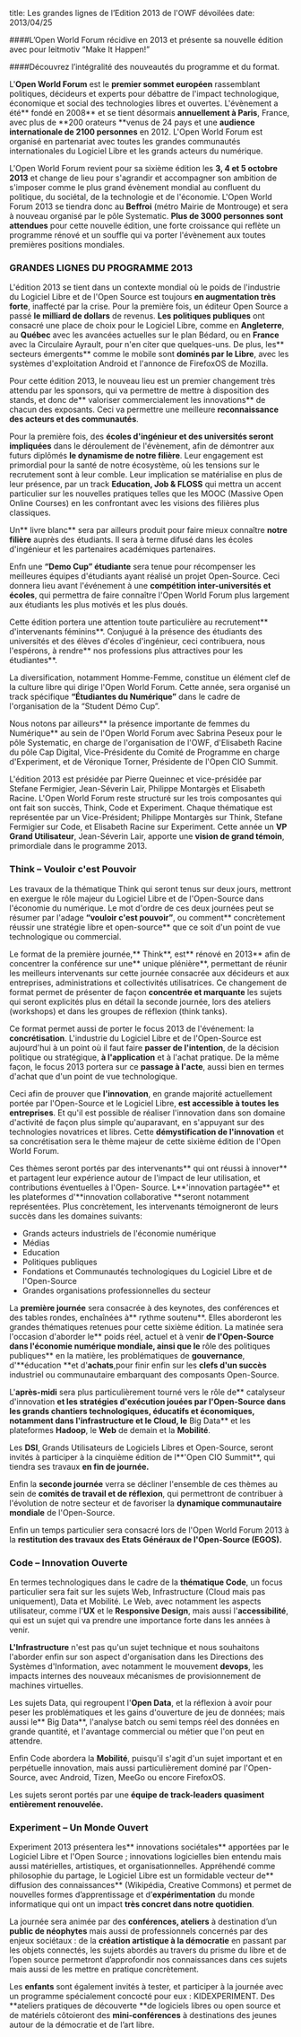 title: Les grandes lignes de l’Edition 2013 de l'OWF dévoilées
date: 2013/04/25

####L’Open World Forum récidive en 2013 et présente sa nouvelle édition avec pour leitmotiv “Make It Happen!”

####Découvrez l’intégralité des nouveautés du programme et du format.

L'**Open World Forum** est le **premier sommet européen** rassemblant politiques, décideurs et experts pour débattre de l'impact technologique, économique et social des technologies libres et ouvertes. L'évènement a été** fondé en 2008** et se tient désormais **annuellement à Paris**, France, avec plus de **200 orateurs **venus de 24 pays et une **audience internationale de 2100 personnes** en 2012. L'Open World Forum est organisé en partenariat avec toutes les grandes communautés internationales du Logiciel Libre et les grands acteurs du numérique.

L'Open World Forum revient pour sa sixième édition les **3, 4 et 5 octobre 2013** et change de lieu pour s'agrandir et accompagner son ambition de s'imposer comme le plus grand évènement mondial au confluent du politique, du sociétal, de la technologie et de l'économie. L'Open World Forum 2013 se tiendra donc au **Beffroi** (métro Mairie de Montrouge) et sera à nouveau organisé par le pôle Systematic. **Plus de 3000 personnes sont attendues** pour cette nouvelle édition, une forte croissance qui reflète un programme rénové et un souffle qui va porter l'évènement aux toutes premières positions mondiales.

### GRANDES LIGNES DU PROGRAMME 2013

L'édition 2013 se tient dans un contexte mondial où le poids de l'industrie du Logiciel Libre et de l'Open Source est toujours **en augmentation très forte**, inaffecté par la crise. Pour la première fois, un éditeur Open Source a passé **le milliard de dollars** de revenus. **Les politiques publiques** ont consacré une place de choix pour le Logiciel Libre, comme en **Angleterre**, au **Québec** avec les avancées actuelles sur le plan Bédard, ou en **France** avec la Circulaire Ayrault, pour n'en citer que quelques-uns. De plus, les** secteurs émergents** comme le mobile sont **dominés par le Libre**, avec les systèmes d'exploitation Android et l'annonce de FirefoxOS de Mozilla.

Pour cette édition 2013, le nouveau lieu est un premier changement très attendu par les sponsors, qui va permettre de mettre à disposition des stands, et donc de** valoriser commercialement les innovations** de chacun des exposants. Ceci va permettre une meilleure **reconnaissance des acteurs et des communautés**.

Pour la première fois, des **écoles d'ingénieur et des universités seront impliquées** dans le déroulement de l'évènement, afin de démontrer aux futurs diplômés **le dynamisme de notre filière**. Leur engagement est primordial pour la santé de notre écosystème, où les tensions sur le recrutement sont à leur comble. Leur implication se matérialise en plus de leur présence, par un track **Education, Job & FLOSS** qui mettra un accent particulier sur les nouvelles pratiques telles que les MOOC (Massive Open Online Courses) en les confrontant avec les visions des filières plus classiques.

Un** livre blanc** sera par ailleurs produit pour faire mieux connaître **notre filière** auprès des étudiants. Il sera à terme difusé dans les écoles d'ingénieur et les partenaires académiques partenaires.

Enfn une **“Demo Cup” étudiante** sera tenue pour récompenser les meilleures équipes d'étudiants ayant réalisé un projet Open-Source. Ceci donnera lieu avant l'événement à une **compétition inter-universités et écoles**, qui permettra de faire connaître l'Open World Forum plus largement aux étudiants les plus motivés et les plus doués.

Cette édition portera une attention toute particulière au recrutement** d'intervenants féminins**. Conjugué à la présence des étudiants des universités et des élèves d'écoles d'ingénieur, ceci contribuera, nous l'espérons, à rendre** nos professions plus attractives pour les étudiantes**.

La diversification, notamment Homme-Femme, constitue un élément clef de la culture libre qui dirige l'Open World Forum. Cette année, sera organisé un track spécifique **“Étudiantes du Numérique”** dans le cadre de l'organisation de la “Student Démo Cup”.

Nous notons par ailleurs** la présence importante de femmes du Numérique** au sein de l'Open World Forum avec Sabrina Peseux pour le pôle Systematic, en charge de l'organisation de l'OWF, d'Elisabeth Racine du pôle Cap Digital, Vice-Présidente du Comité de Programme en charge d'Experiment, et de Véronique Torner, Présidente de l'Open CIO Summit.

L'édition 2013 est présidée par Pierre Queinnec et vice-présidée par Stefane Fermigier, Jean-Séverin Lair, Philippe Montargès et Elisabeth Racine. L'Open World Forum reste structuré sur les trois composantes qui ont fait son succès, Think, Code et Experiment. Chaque thématique est représentée par un Vice-Président; Philippe Montargès sur Think, Stefane Fermigier sur Code, et Elisabeth Racine sur Experiment. Cette année un **VP Grand Utilisateur**, Jean-Séverin Lair, apporte une **vision de grand témoin**, primordiale dans le programme 2013.

### Think – Vouloir c'est Pouvoir

Les travaux de la thématique Think qui seront tenus sur deux jours, mettront en exergue le rôle majeur du Logiciel Libre et de l'Open-Source dans l'économie du numérique. Le mot d'ordre de ces deux journées peut se résumer par l'adage **“vouloir c'est pouvoir”**, ou comment** concrètement réussir une stratégie libre et open-source** que ce soit d'un point de vue technologique ou commercial.

Le format de la première journée,** Think**, est** rénové en 2013** afin de concentrer la conférence sur une** unique plénière**, permettant de réunir les meilleurs intervenants sur cette journée consacrée aux décideurs et aux entreprises, administrations et collectivités utilisatrices. Ce changement de format permet de présenter de façon **concentrée et marquante** les sujets qui seront explicités plus en détail la seconde journée, lors des ateliers (workshops) et dans les groupes de réflexion (think tanks).

Ce format permet aussi de porter le focus 2013 de l'événement: la **concrétisation**. L'industrie du Logiciel Libre et de l'Open-Source est aujourd'hui à un point où il faut faire **passer de l'intention**, de la décision politique ou stratégique, **à l'application** et à l'achat pratique. De la même façon, le focus 2013 portera sur ce **passage à l'acte**, aussi bien en termes d'achat que d'un point de vue technologique.

Ceci afin de prouver que **l'innovation**, en grande majorité actuellement portée par l'Open-Source et le Logiciel Libre, **est accessible à toutes les entreprises**. Et qu'il est possible de réaliser l'innovation dans son domaine d'activité de façon plus simple qu'auparavant, en s'appuyant sur des technologies novatrices et libres. Cette **démystification de l'innovation** et sa concrétisation sera le thème majeur de cette sixième édition de l'Open World Forum.

Ces thèmes seront portés par des intervenants** qui ont réussi à innover** et partagent leur expérience autour de l'impact de leur utilisation, et contributions éventuelles à l'Open- Source. L**'innovation partagée** et les plateformes d'**innovation collaborative **seront notamment représentées. Plus concrètement, les intervenants témoigneront de leurs succès dans les domaines suivants:

- Grands acteurs industriels de l'économie numérique
- Médias
- Education
- Politiques publiques
- Fondations et Communautés technologiques du Logiciel Libre et de l'Open-Source
- Grandes organisations professionnelles du secteur

La **première journée** sera consacrée à des keynotes, des conférences et des tables rondes, enchaînées à** rythme soutenu**. Elles aborderont les grandes thématiques retenues pour
cette sixième édition. La matinée sera l'occasion d'aborder le** poids réel, actuel et à venir **de l'Open-Source dans l'économie numérique mondiale, ainsi que le** rôle des politiques publiques** en la matière, les problématiques de **gouvernance**, d'**éducation **et d'**achats**,pour finir enfin sur les **clefs d'un succès** industriel ou communautaire embarquant des composants Open-Source.

L'**après-midi** sera plus particulièrement tourné vers le rôle de** catalyseur d'innovation **et les stratégies d'exécution jouées par l'Open-Source dans les grands chantiers technologiques, éducatifs et économiques, notamment dans l'**infrastructure** et le **Cloud**, le** Big Data** et les plateformes **Hadoop**, le **Web** de demain et la **Mobilité**.

Les **DSI**, Grands Utilisateurs de Logiciels Libres et Open-Source, seront invités à participer à la cinquième édition de l**'Open CIO Summit**, qui tiendra ses travaux **en fin de journée.**

Enfin la **seconde journée** verra se décliner l'ensemble de ces thèmes au sein de **comités de travail et de réflexion**, qui permettront de contribuer à l'évolution de notre secteur et de favoriser la **dynamique communautaire mondiale** de l'Open-Source.

Enfin un temps particulier sera consacré lors de l'Open World Forum 2013 à la **restitution des travaux des Etats Généraux de l'Open-Source (EGOS).**

### Code – Innovation Ouverte

En termes technologiques dans le cadre de la **thématique Code**, un focus particulier sera fait sur les sujets Web, Infrastructure (Cloud mais pas uniquement), Data et Mobilité. Le Web, avec notamment les aspects utilisateur, comme l'**UX** et le **Responsive Design**, mais aussi l'**accessibilité**, qui est un sujet qui va prendre une importance forte dans les années à venir.

**L'Infrastructure** n'est pas qu'un sujet technique et nous souhaitons l'aborder enfin sur son aspect d'organisation dans les Directions des Systèmes d'Information, avec notamment le mouvement **devops**, les impacts internes des nouveaux mécanismes de provisionnement de machines virtuelles.

Les sujets Data, qui regroupent l'**Open Data**, et la réflexion à avoir pour peser les problématiques et les gains d'ouverture de jeu de données; mais aussi le** Big Data**, l'analyse batch ou semi temps réel des données en grande quantité, et l'avantage commercial ou métier que l'on peut en attendre.

Enfin Code abordera la **Mobilité**, puisqu'il s'agit d'un sujet important et en perpétuelle innovation, mais aussi particulièrement dominé par l'Open-Source, avec Android, Tizen, MeeGo ou encore FirefoxOS.

Les sujets seront portés par une **équipe de track-leaders quasiment entièrement renouvelée.**

### Experiment – Un Monde Ouvert

Experiment 2013 présentera les** innovations sociétales** apportées par le Logiciel Libre et l'Open Source ; innovations logicielles bien entendu mais aussi matérielles, artistiques, et organisationnelles. Appréhendé comme philosophie du partage, le Logiciel Libre est un formidable vecteur de** diffusion des connaissances** (Wikipédia, Creative Commons) et permet de nouvelles formes d’apprentissage et d’**expérimentation** du monde informatique qui ont un impact **très concret dans notre quotidien**.

La journée sera animée par des **conférences, ateliers** à destination d’un **public de néophytes** mais aussi de professionnels concernés par des enjeux sociétaux : de la **création artistique à la démocratie** en passant par les objets connectés, les sujets abordés au travers du prisme du libre et de l’open source permetront d’approfondir nos connaissances dans ces sujets mais aussi de les mettre en pratique concrètement.

Les **enfants** sont également invités à tester, et participer à la journée avec un programme spécialement concocté pour eux : KIDEXPERIMENT. Des **ateliers pratiques de découverte **de logiciels libres ou open source et de matériels côtoieront des **mini-conférences** à destinations des jeunes autour de la démocratie et de l’art libre.
